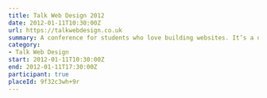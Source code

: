```yaml
---
title: Talk Web Design 2012
date: 2012-01-11T10:30:00Z
url: https://talkwebdesign.co.uk
summary: A conference for students who love building websites. It’s a day of talks on inspiration, design and web and it’s free.
category:
- Talk Web Design
start: 2012-01-11T10:30:00Z
end: 2012-01-11T17:30:00Z
participant: true
placeId: 9f32c3wh+9r
---
```

